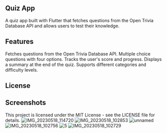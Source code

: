 ## Quiz App
A quiz app built with Flutter that fetches questions from the Open Trivia Database API and allows users to test their knowledge.

## Features

Fetches questions from the Open Trivia Database API.
Multiple choice questions with four options.
Tracks the user's score and progress.
Displays a summary at the end of the quiz.
Supports different categories and difficulty levels.





## License
## Screenshots
This project is licensed under the MIT License - see the LICENSE file for details.
![IMG_20230518_114720](https://github.com/Professor150/quiz_app/assets/111327972/4fefc303-d769-437c-bc4c-f519df15c5b4)
![IMG_20230518_102853](https://github.com/Professor150/quiz_app/assets/111327972/abe6dbad-7939-4b01-a65e-e57850228c57)
![unnamed](https://github.com/Professor150/quiz_app/assets/111327972/68411706-76af-4b8f-9872-2af7d6d825f2)
![IMG_20230518_102756](https://github.com/Professor150/quiz_app/assets/111327972/21d2cf42-b4b2-4a6d-bf09-67c2234dde65)
![5](https://github.com/Professor150/quiz_app/assets/111327972/1f377836-acab-4784-b152-7d139c2276dd)
![IMG_20230518_102729](https://github.com/Professor150/quiz_app/assets/111327972/066d7b9f-c120-457c-b257-ec2b825cd394)
